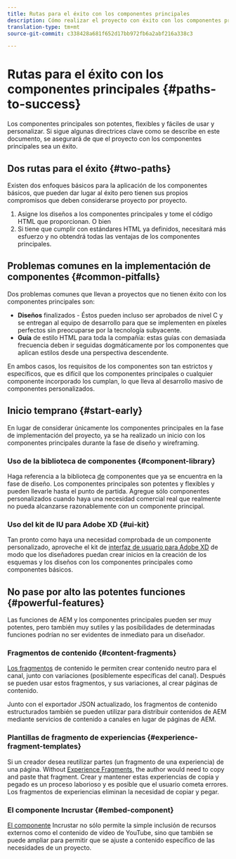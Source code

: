 ```yaml
---
title: Rutas para el éxito con los componentes principales
description: Cómo realizar el proyecto con éxito con los componentes principales
translation-type: tm+mt
source-git-commit: c338428a681f652d17bb972fb6a2abf216a338c3

---
```



# Rutas para el éxito con los componentes principales {#paths-to-success}

Los componentes principales son potentes, flexibles y fáciles de usar y personalizar. Si sigue algunas directrices clave como se describe en este documento, se asegurará de que el proyecto con los componentes principales sea un éxito.

## Dos rutas para el éxito {#two-paths}

Existen dos enfoques básicos para la aplicación de los componentes básicos, que pueden dar lugar al éxito pero tienen sus propios compromisos que deben considerarse proyecto por proyecto.

1. Asigne los diseños a los componentes principales y tome el código HTML que proporcionan. O bien
1. Si tiene que cumplir con estándares HTML ya definidos, necesitará más esfuerzo y no obtendrá todas las ventajas de los componentes principales.

## Problemas comunes en la implementación de componentes {#common-pitfalls}

Dos problemas comunes que llevan a proyectos que no tienen éxito con los componentes principales son:

* **Diseños** finalizados - Éstos pueden incluso ser aprobados de nivel C y se entregan al equipo de desarrollo para que se implementen en píxeles perfectos sin preocuparse por la tecnología subyacente.
* **Guía** de estilo HTML para toda la compañía: estas guías con demasiada frecuencia deben ir seguidas dogmáticamente por los componentes que aplican estilos desde una perspectiva descendente.

En ambos casos, los requisitos de los componentes son tan estrictos y específicos, que es difícil que los componentes principales o cualquier componente incorporado los cumplan, lo que lleva al desarrollo masivo de componentes personalizados.

## Inicio temprano {#start-early}

En lugar de considerar únicamente los componentes principales en la fase de implementación del proyecto, ya se ha realizado un inicio con los componentes principales durante la fase de diseño y wireframing.

### Uso de la biblioteca de componentes {#component-library}

Haga referencia a la biblioteca [de](https://adobe.com/go/aem_cmp_library) componentes que ya se encuentra en la fase de diseño. Los componentes principales son potentes y flexibles y pueden llevarle hasta el punto de partida. Agregue sólo componentes personalizados cuando haya una necesidad comercial real que realmente no pueda alcanzarse razonablemente con un componente principal.

### Uso del kit de IU para Adobe XD {#ui-kit}

Tan pronto como haya una necesidad comprobada de un componente personalizado, aproveche el kit de [interfaz de usuario para Adobe XD](https://docs.adobe.com/content/help/en/experience-manager-learn/getting-started-wknd-tutorial-develop/assets/overview/AEM_UI-kit_Wireframe.xd) de modo que los diseñadores puedan crear inicios en la creación de los esquemas y los diseños con los componentes principales como componentes básicos.

## No pase por alto las potentes funciones {#powerful-features}

Las funciones de AEM y los componentes principales pueden ser muy potentes, pero también muy sutiles y las posibilidades de determinadas funciones podrían no ser evidentes de inmediato para un diseñador.

### Fragmentos de contenido {#content-fragments}

[Los fragmentos](https://docs.adobe.com/content/help/en/experience-manager-cloud-service/sites/authoring/fundamentals/content-fragments.html) de contenido le permiten crear contenido neutro para el canal, junto con variaciones (posiblemente específicas del canal). Después se pueden usar estos fragmentos, y sus variaciones, al crear páginas de contenido.

Junto con el exportador JSON actualizado, los fragmentos de contenido estructurados también se pueden utilizar para distribuir contenidos de AEM mediante servicios de contenido a canales en lugar de páginas de AEM.

### Plantillas de fragmento de experiencias {#experience-fragment-templates}

Si un creador desea reutilizar partes (un fragmento de una experiencia) de una página. Without [Experience Fragments,](https://docs.adobe.com/content/help/en/experience-manager-cloud-service/sites/authoring/fundamentals/experience-fragments.html) the author would need to copy and paste that fragment. Crear y mantener estas experiencias de copia y pegado es un proceso laborioso y es posible que el usuario cometa errores. Los fragmentos de experiencias eliminan la necesidad de copiar y pegar.

### El componente Incrustar {#embed-component}

[El componente](/help/components/embed.md) Incrustar no sólo permite la simple inclusión de recursos externos como el contenido de vídeo de YouTube, sino que también se puede ampliar para permitir que se ajuste a contenido específico de las necesidades de un proyecto.